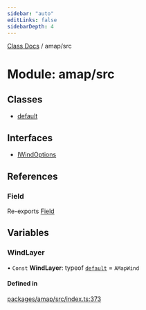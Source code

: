 ```yaml
---
sidebar: "auto"
editLinks: false
sidebarDepth: 4
---
```


[Class Docs](../index.md) / amap/src

# Module: amap/src

## Classes

- [default](../classes/amap_src.default.md)

## Interfaces

- [IWindOptions](../interfaces/amap_src.IWindOptions.md)

## References

### Field

Re-exports [Field](../classes/maptalks_src.Field.md)

## Variables

### WindLayer

• `Const` **WindLayer**: typeof [`default`](../classes/amap_src.default.md) = `AMapWind`

#### Defined in

[packages/amap/src/index.ts:373](https://github.com/sakitam-fdd/wind-layer/blob/fa9bdd2/packages/amap/src/index.ts#L373)

